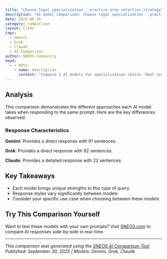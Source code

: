 ```yaml
---
title: "Choose legal specialization - practice area selection strategy"
description: "AI model comparison: Choose legal specialization - practice area selection strategy..."
date: 2025-09-30
category: comparison
layout: Clean
tags:
  - Gemini
  - Grok
  - Claude
  - AI Comparison
author: SNEOS Community
head:
  - - meta
    - name: description
      content: "Compare 3 AI models for specialization choice. Real responses from Gemini, Grok, Claude with detailed analysis."
---
```


<ChatComparison
  title="Choose legal specialization - practice area selection strategy"
  prompt="Choose legal specialization - practice area selection strategy"
  :responses='{"Gemini": "Choosing a legal specialization is a crucial decision that will shape your career trajectory. It\u0027s more than just picking something that sounds interesting; it\u0027s about finding a good fit for your skills, interests, and long-term goals. Here\u0027s a breakdown of a practice area selection strategy:\n\n**I. Self-Assessment: Know Thyself (and Be Honest!)**\n\n* **Interests:**\n * What legal issues genuinely pique your curiosity?\n * What kind of reading (beyond required course material) do you enjoy?\n * What areas do you naturally gravitate towards in class discussions?\n * What problems do you enjoy solving? (Some areas are more analytical, others more people-focused.)\n* **Skills:**\n * Are you detail-oriented or do you prefer the big picture?\n * Are you a strong writer, negotiator, or public speaker?\n * Do you enjoy research and analysis?\n * Do you work well under pressure and deadlines?\n * Are you comfortable with complex legal frameworks?\n * How is your technological proficiency?\n* **Values:**\n * What\u0027s important to you in a career? (Impact, money, work-life balance, intellectual stimulation, helping individuals vs. corporations, etc.)\n * Do you want to advocate for justice and equality?\n * Are you passionate about environmental issues, intellectual property, or consumer protection?\n* **Personality:**\n * Are you an extrovert or introvert? (Some areas require more client interaction.)\n * Are you comfortable with conflict and adversarial situations?\n * Are you a risk-taker or do you prefer predictability?\n * Are you comfortable with marketing and business development (especially if you plan to work in a small firm or solo practice)?\n* **Academic Performance:**\n * Which classes did you excel in? (Consider both grades and personal satisfaction.)\n * What were your strengths and weaknesses in each class?\n * Did you enjoy doctrinal courses or more practical/clinical courses?\n\n**II. Researching Practice Areas: The Landscape**\n\n* **Identify Potential Areas:** Make a list of practice areas that sound interesting based on your self-assessment. Don\u0027t rule anything out at this stage. Consider these broad categories and subspecialties:\n * **Litigation:** Civil Litigation (commercial, tort, personal injury, employment), Criminal Law (prosecution, defense), Family Law, Bankruptcy Litigation\n * **Transactional:** Corporate Law (M\u0026A, securities, private equity), Real Estate Law, Intellectual Property Law, Tax Law, Estate Planning\n * **Regulatory:** Environmental Law, Healthcare Law, Administrative Law, Compliance\n * **Public Interest:** Criminal Defense, Legal Aid, Immigration Law, Civil Rights\n* **Understand the Day-to-Day:** This is crucial!\n * **Talk to Attorneys:** Network! Reach out to lawyers practicing in different areas and ask for informational interviews. Ask about their typical day, the challenges they face, and what they love (and hate) about their work. Use your law school\u0027s alumni network.\n * **Read Articles and Blogs:** Follow legal news and blogs related to different practice areas. This will give you a sense of current trends and issues. Law.com, ABA Journal, and specific practice area blogs are good starting points.\n * **Attend CLEs and Seminars:** Continuing Legal Education programs often offer sessions on specific practice areas. Even if you don\u0027t get CLE credit, attending can provide valuable insights.\n * **Shadow Attorneys:** If possible, shadow an attorney for a day or two to get a firsthand look at their work.\n * **Research Firms:** Look at the websites of different law firms (large and small) and see what practice areas they offer. Read about the attorneys and their experience.\n* **Consider the Market:**\n * **Job Availability:** Research the job market in different practice areas. Are there opportunities in your desired location? Are certain areas growing or declining? Consult law school career services for statistics.\n * **Salary Expectations:** Research the typical salaries for attorneys in different practice areas, considering experience level and location. NALP (National Association for Law Placement) has salary data.\n * **Future Trends:** Consider how the practice area might evolve in the future due to technology, globalization, or changes in legislation. For example, areas related to cybersecurity, data privacy, and artificial intelligence are likely to grow.\n* **Think Long-Term:** Where do you see yourself in 5, 10, or 20 years? Does the practice area offer opportunities for advancement and specialization? Does it align with your long-term career goals?\n\n**III. Practical Experience: Test the Waters**\n\n* **Internships/Externships:** These are invaluable! Try to get experience in different areas of law through internships or externships. This is the best way to see if a practice area is a good fit.\n* **Clinics:** Law school clinics offer hands-on experience in specific areas of law, such as criminal defense, immigration, or environmental law.\n* **Pro Bono Work:** Volunteer legal work can expose you to different areas of law and help you develop valuable skills.\n* **Summer Associate Positions:** If you\u0027re in law school, a summer associate position at a law firm can provide a taste of different practice areas.\n* **Moot Court and Mock Trial:** These activities can help you develop your advocacy skills and explore different legal issues.\n\n**IV. Refining Your Focus: Narrowing Down the Choices**\n\n* **Rank Your Options:** After doing your research and gaining some experience, rank your potential practice areas based on your interests, skills, values, and market considerations.\n* **Identify Dealbreakers:** What are the non-negotiable aspects of your career? (e.g., work-life balance, salary, location, type of clients). Eliminate any practice areas that don\u0027t meet your dealbreakers.\n* **Consider Intersections:** Some areas are not mutually exclusive. Consider combinations of practice areas, like environmental law and real estate, or corporate law and intellectual property. Look for areas where your interests and skills overlap.\n* **Don\u0027t Be Afraid to Change:** Your interests and priorities may change over time. It\u0027s okay to switch practice areas later in your career, although it can be more challenging.\n* **Seek Mentorship:** Find a mentor who can provide guidance and support as you navigate your career.\n\n**V. Building Your Resume and Network:**\n\n* **Targeted Coursework:** Take advanced courses in your chosen area of interest.\n* **Law Review/Journal:** Write a note or article on a topic related to your desired specialization.\n* **Join Relevant Organizations:** Join law school organizations and professional associations related to your chosen field.\n* **Network, Network, Network:** Attend conferences, seminars, and networking events to meet attorneys in your desired field.\n* **Tailor Your Resume and Cover Letter:** Highlight your experience and skills that are relevant to the specific practice area.\n\n**Key Takeaways:**\n\n* **Be proactive:** Don\u0027t wait until graduation to start exploring your options.\n* **Be open-minded:** Consider areas of law you may not have initially thought about.\n* **Be realistic:** Consider the job market and your chances of success in different areas.\n* **Be true to yourself:** Choose a practice area that aligns with your interests, skills, and values.\n* **Be persistent:** Finding the right fit takes time and effort.\n\nBy following these steps, you can make an informed decision about your legal specialization and set yourself up for a fulfilling and successful career. Good luck!\n", "Grok": "Choosing a legal specialization or practice area is a critical decision in a lawyer\u0027s career, as it shapes your expertise, client base, and long-term professional satisfaction. Below is a strategic approach to selecting a legal specialization:\n\n---\n\n### 1. Assess Your Interests and Passions\n - **Identify What Excites You:** Reflect on the areas of law that genuinely interest you. Were there specific courses, cases, or topics in law school that captivated you (e.g., criminal law, environmental law, intellectual property)?\n - **Consider Your Values:** Choose a practice area that aligns with your personal values. For example, if you\u2019re passionate about social justice, consider public interest law or civil rights law.\n - **Think About Long-Term Engagement:** Pick an area you can see yourself working in for decades without losing interest.\n\n **Action Step:** Make a list of 3-5 areas of law that resonate with you based on your coursework, internships, or personal interests.\n\n---\n\n### 2. Evaluate Your Skills and Strengths\n - **Analytical Skills:** If you excel at research and problem-solving, areas like tax law, intellectual property, or corporate law might suit you.\n - **Interpersonal Skills:** If you\u2019re great at negotiation or counseling, family law, mediation, or criminal defense might be a good fit.\n - **Advocacy and Argumentation:** If you thrive in high-pressure environments and enjoy public speaking, litigation or criminal law could be ideal.\n - **Attention to Detail:** If you\u2019re meticulous, areas like contracts, estate planning, or compliance law might match your strengths.\n\n **Action Step:** Reflect on feedback from professors, peers, or supervisors about your strengths (e.g., writing, debating, empathy) and match them to relevant practice areas.\n\n---\n\n### 3. Research Market Demand and Trends\n - **Growing Areas of Law:** Investigate emerging fields with high demand, such as cybersecurity law, data privacy, cannabis law, or renewable energy law, which may offer more opportunities.\n - **Geographic Needs:** Research the demand for specific practice areas in your target location. For example, real estate law might be in high demand in urban growth areas, while rural areas may need more general practitioners.\n - **Economic Factors:** Consider economic trends. For instance, during economic downturns, bankruptcy law often sees a surge in demand.\n - **Job Stability vs. Risk:** Some areas, like corporate law, may offer more predictable income, while others, like personal injury, can be more lucrative but depend on case outcomes.\n\n **Action Step:** Use resources like the Bureau of Labor Statistics, legal industry reports (e.g., from the American Bar Association), or job boards to identify high-demand areas. Network with practicing attorneys to get insights into local market needs.\n\n---\n\n### 4. Consider Work-Life Balance and Lifestyle\n - **Hours and Stress:** Some specialties, like big-law corporate practice or litigation, often involve long hours and high stress. Others, like estate planning or in-house counsel roles, may offer more predictable schedules.\n - **Client Interaction:** If you prefer limited client contact, transactional work (e.g., contracts, mergers) might be ideal. If you enjoy building relationships, family law or criminal defense may appeal to you.\n - **Financial Goals:** High-earning areas like corporate law or intellectual property often come with demanding hours, while public interest law may be less lucrative but more fulfilling for some.\n\n **Action Step:** Research typical workloads and compensation for your shortlisted areas using tools like Glassdoor, Payscale, or NALP (National Association for Law Placement) reports.\n\n---\n\n### 5. Explore Through Practical Experience\n - **Internships and Clerkships:** Gain hands-on experience in different practice areas through summer associateships, internships, or clerkships to test your interest and fit.\n - **Pro Bono Work:** Volunteer for pro bono cases to explore areas like immigration or housing law without committing fully.\n - **Shadowing or Networking:** Connect with attorneys in your areas of interest to shadow them or discuss their day-to-day responsibilities.\n - **Part-Time Roles:** If possible, work part-time or as a contract attorney in different fields to get a feel for the work.\n\n **Action Step:** Commit to at least one practical experience in each of your top 2-3 areas of interest before finalizing your decision.\n\n---\n\n### 6. Analyze Long-Term Career Goals\n - **Career Path:** Some areas, like corporate law, can lead to in-house counsel roles or executive positions, while others, like criminal law, may lead to judicial roles or public office.\n - **Specialization Depth:** Decide if you want to be a niche expert (e.g., patent law) or a generalist (e.g., small firm practice covering multiple areas).\n - **Future Flexibility:** Consider if the practice area allows pivoting to other fields later. For example, litigation skills are often transferable across specialties.\n\n **Action Step:** Map out a 5-10 year career trajectory for each practice area you\u2019re considering. Does it align with your vision?\n\n---\n\n### 7. Weigh Educational and Certification Requirements\n - **Additional Training:** Some areas, like tax law or patent law, may require advanced degrees (e.g., LL.M. in Taxation) or technical backgrounds (e.g., engineering for patent law).\n - **Barriers to Entry:** Research if there are specific certifications, bar exams, or state requirements for your chosen field (e.g., family law mediation certification).\n - **Cost-Benefit Analysis:** Consider the time and financial investment for additional education versus the potential return in job opportunities or salary.\n\n **Action Step:** Check state bar association websites or law school resources for requirements in your target areas. Factor these into your decision.\n\n---\n\n### 8. Seek Mentorship and Network\n - **Talk to Practitioners:** Reach out to lawyers in different fields through alumni networks, LinkedIn, or bar association events to ask about their experiences, challenges, and advice.\n - **Find a Mentor:** A mentor in a specific practice area can provide personalized guidance and help you navigate early career decisions.\n - **Join Professional Groups:** Participate in specialty-specific bar associations or law societies (e.g., Intellectual Property Law Association) to gain exposure and insights.\n\n **Action Step:** Attend at least one networking event or webinar in your top practice areas and connect with at least 2-3 attorneys for informational interviews.\n\n---\n\n### 9. Start Broad, Then Narrow Down\n - **General Practice First:** If you\u2019re unsure, start in a general practice or small firm where you can gain exposure to multiple areas before specializing.\n - **Specialize Over Time:** Many lawyers begin in broader roles and gradually focus on a niche as they gain experience and identify their preferences.\n - **Stay Open to Change:** Your interests or the legal market may shift over time, so remain flexible and open to pivoting if needed.\n\n **Action Step:** If undecided, target roles in firms or organizations that allow exposure to multiple practice areas before committing to one.\n\n---\n\n### 10. Trust Your Gut, but Be Practical\n - **Balance Passion and Pragmatism:** While passion is important, ensure the area you choose offers a sustainable career in terms of income, job security, and demand.\n - **Personal Fit:** Ultimately, choose a practice area where you feel you can make a meaningful impact and enjoy the work.\n\n **Action Step:** Rank your shortlisted areas based on a combination of passion, skills match, market demand, and lifestyle fit. Use a scoring system if needed to make an objective decision.\n\n---\n\n### Conclusion\nSelecting a legal specialization is a personal and strategic process that requires balancing your interests, skills, and market realities. By thoroughly researching and gaining practical exposure, you can make an informed decision that sets the foundation for a fulfilling legal career. If you\u2019re still unsure, consider starting as a generalist or in a flexible role while continuing to explore your options. Over time, your experiences and professional network will help refine your focus.\n\nIf you\u2019d like specific advice on a particular area of law or geographic market, feel free to ask!", "Claude": "# Legal Specialization Strategy Guide\n\n## 1. Self-Assessment Framework\n\n### Skills \u0026 Interests Evaluation\n- **Analytical preferences**: Complex research vs. practical problem-solving\n- **Communication style**: Writing-heavy vs. oral advocacy vs. negotiation\n- **Work environment**: Solo practice vs. large firm vs. in-house vs. government\n- **Risk tolerance**: High-stakes litigation vs. transactional work\n\n### Values Alignment\n- **Client types**: Individuals, small businesses, corporations, government\n- **Social impact**: Pro bono opportunities, public interest work\n- **Work-life balance**: Billable hour expectations, travel requirements\n- **Compensation priorities**: Immediate income vs. long-term earning potential\n\n## 2. Market Analysis Approach\n\n### Demand Assessment\n- **Geographic considerations**: Local market needs vs. national practice\n- **Economic trends**: Growth industries, emerging legal needs\n- **Competition level**: Saturated vs. underserved areas\n- **Technology impact**: AI-resistant vs. automation-vulnerable practice areas\n\n### Financial Evaluation\n- **Entry barriers**: Required experience, specialized training, certification costs\n- **Income trajectory**: Starting salaries, partnership potential, business development requirements\n- **Client acquisition**: Referral patterns, marketing needs, relationship building\n\n## 3. High-Opportunity Practice Areas\n\n### Traditional Growth Areas\n- **Healthcare Law**: Regulatory compliance, telemedicine, data privacy\n- **Technology Law**: Cybersecurity, IP, data protection, AI governance\n- **Environmental Law**: Climate change, renewable energy, ESG compliance\n- **Elder Law**: Aging population, estate planning, healthcare directives\n\n### Emerging Specializations\n- **Cannabis Law**: Regulatory compliance, business formation\n- **Space Law**: Commercial space activities, satellite regulations\n- **Cryptocurrency/Blockchain**: Regulatory compliance, securities law\n- **Privacy Law**: GDPR, CCPA compliance, data breach response\n\n## 4. Decision Framework\n\n### Timeline Considerations\n- **Short-term** (1-2 years): Build foundational skills, explore interests\n- **Medium-term** (3-5 years): Develop expertise, build reputation\n- **Long-term** (5\u002B years): Establish thought leadership, consider sub-specialization\n\n### Flexibility Factors\n- **Transferable skills**: Choose areas with overlapping competencies\n- **Multiple specializations**: Develop complementary practice areas\n- **Evolution potential**: Select fields that can adapt to market changes\n\n## 5. Implementation Strategy\n\n### Education \u0026 Training\n- **Formal education**: LLM programs, certificates, continuing education\n- **Practical experience**: Internships, clerkships, mentorship\n- **Professional development**: Bar associations, specialized organizations\n- **Thought leadership**: Writing, speaking, conference participation\n\n### Network Building\n- **Professional associations**: Join relevant bar sections and organizations\n- **Mentorship**: Identify experienced practitioners for guidance\n- **Referral sources**: Build relationships with complementary practice areas\n- **Client development**: Understand your target market\u0027s needs and communication preferences\n\n### Career Path Options\n- **Big Law**: Structured training, high compensation, specialization support\n- **Boutique firms**: Focused expertise, faster responsibility, client contact\n- **Government**: Public service, regulatory experience, trial opportunities\n- **In-house**: Business integration, strategic thinking, work-life balance\n- **Solo practice**: Independence, client selection, business ownership\n\n## Key Success Factors\n\n1. **Authenticity**: Choose based on genuine interest, not just market trends\n2. **Patience**: Expertise development takes 5-10 years\n3. **Adaptability**: Stay current with industry changes and client needs\n4. **Business acumen**: Understand the commercial aspects of your chosen field\n5. **Continuous learning**: Commit to ongoing professional development\n\nThe most successful lawyers often combine passion with market opportunity, developing deep expertise while maintaining the flexibility to evolve with changing legal and business landscapes."}' 
  published-date="12:52"
/>

## Analysis

This comparison demonstrates the different approaches each AI model takes when responding to the same prompt. Here are the key differences observed:

### Response Characteristics

**Gemini**: Provides a direct response with 91 sentences. 

**Grok**: Provides a direct response with 92 sentences. 

**Claude**: Provides a detailed response with 22 sentences. 

## Key Takeaways

- Each model brings unique strengths to this type of query
- Response styles vary significantly between models
- Consider your specific use case when choosing between these models

## Try This Comparison Yourself

Want to test these models with your own prompts? Visit [SNEOS.com](https://sneos.com) to compare AI responses side-by-side in real-time.

---

*This comparison was generated using the [SNEOS AI Comparison Tool](https://sneos.com)*
*Published: September 30, 2025 | Models: Gemini, Grok, Claude*
